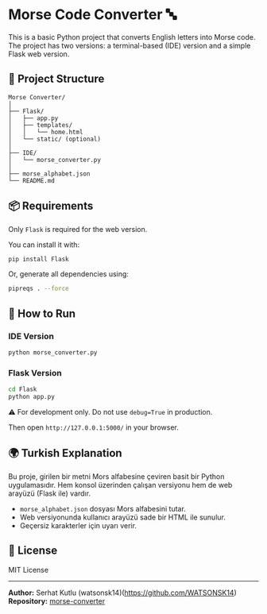 # Morse Code Converter 🔤

This is a basic Python project that converts English letters into Morse code. The project has two versions: a terminal-based (IDE) version and a simple Flask web version.

## 🔧 Project Structure

```
Morse Converter/
│
├── Flask/
│   ├── app.py
│   ├── templates/
│   │   └── home.html
│   └── static/ (optional)
│
├── IDE/
│   └── morse_converter.py
│
├── morse_alphabet.json
└── README.md
```

## 📦 Requirements

Only `Flask` is required for the web version.

You can install it with:

```bash
pip install Flask
```

Or, generate all dependencies using:

```bash
pipreqs . --force
```

## 🚀 How to Run

### IDE Version

```bash
python morse_converter.py
```

### Flask Version

```bash
cd Flask
python app.py
```

⚠️ For development only. Do not use `debug=True` in production.

Then open `http://127.0.0.1:5000/` in your browser.

## 🌍 Turkish Explanation

Bu proje, girilen bir metni Mors alfabesine çeviren basit bir Python uygulamasıdır. Hem konsol üzerinden çalışan versiyonu hem de web arayüzü (Flask ile) vardır.

- `morse_alphabet.json` dosyası Mors alfabesini tutar.
- Web versiyonunda kullanıcı arayüzü sade bir HTML ile sunulur.
- Geçersiz karakterler için uyarı verir.

## 📄 License

MIT License

---

**Author:** Serhat Kutlu (watsonsk14)(https://github.com/WATSONSK14)  
**Repository:** [morse-converter](https://github.com/WATSONSK14/morse-converter)
